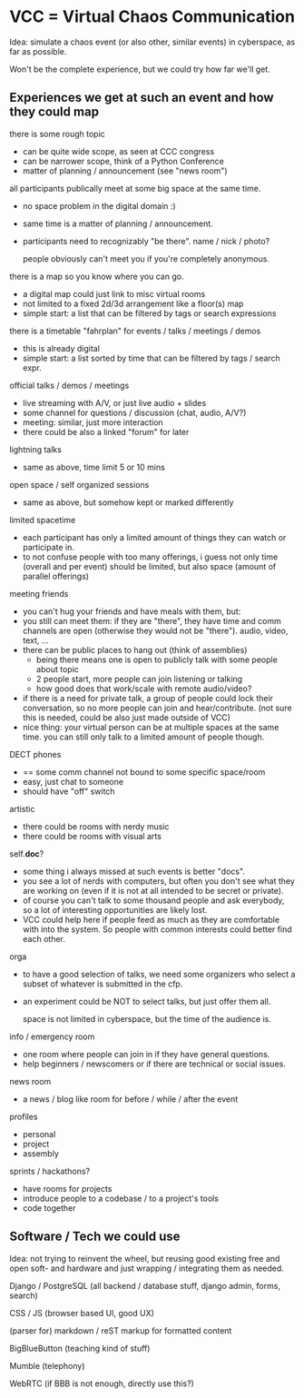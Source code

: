 VCC = Virtual Chaos Communication
=================================

Idea: simulate a chaos event (or also other, similar events) in cyberspace,
as far as possible.

Won't be the complete experience, but we could try how far we'll get.

Experiences we get at such an event and how they could map
----------------------------------------------------------

there is some rough topic
- can be quite wide scope, as seen at CCC congress
- can be narrower scope, think of a Python Conference
- matter of planning / announcement (see "news room")

all participants publically meet at some big space at the same time.
- no space problem in the digital domain :)
- same time is a matter of planning / announcement.
- participants need to recognizably "be there". name / nick / photo?

  people obviously can't meet you if you're completely anonymous.

there is a map so you know where you can go.
- a digital map could just link to misc virtual rooms
- not limited to a fixed 2d/3d arrangement like a floor(s) map
- simple start: a list that can be filtered by tags or search expressions

there is a timetable "fahrplan" for events / talks / meetings / demos
- this is already digital
- simple start: a list sorted by time that can be filtered by tags / search expr.

official talks / demos / meetings
- live streaming with A/V, or just live audio + slides
- some channel for questions / discussion (chat, audio, A/V?)
- meeting: similar, just more interaction
- there could be also a linked "forum" for later

lightning talks
- same as above, time limit 5 or 10 mins

open space / self organized sessions
- same as above, but somehow kept or marked differently

limited spacetime
- each participant has only a limited amount of things they can watch
  or participate in.
- to not confuse people with too many offerings, i guess not only time
  (overall and per event) should be limited, but also space (amount of
  parallel offerings)

meeting friends
- you can't hug your friends and have meals with them, but:
- you still can meet them: if they are "there", they have time and comm
  channels are open (otherwise they would not be "there").
  audio, video, text, ...
- there can be public places to hang out (think of assemblies)
  - being there means one is open to publicly talk with some people about topic
  - 2 people start, more people can join listening or talking
  - how good does that work/scale with remote audio/video?
- if there is a need for private talk, a group of people could lock their
  conversation, so no more people can join and hear/contribute.
  (not sure this is needed, could be also just made outside of VCC)
- nice thing: your virtual person can be at multiple spaces at the same
  time. you can still only talk to a limited amount of people though.

DECT phones
- == some comm channel not bound to some specific space/room
- easy, just chat to someone
- should have "off" switch

artistic
- there could be rooms with nerdy music
- there could be rooms with visual arts

self.__doc__?
- some thing i always missed at such events is better "docs".
- you see a lot of nerds with computers, but often you don't see what they are
  working on (even if it is not at all intended to be secret or private).
- of course you can't talk to some thousand people and ask everybody, so a lot
  of interesting opportunities are likely lost.
- VCC could help here if people feed as much as they are comfortable with into
  the system. So people with common interests could better find each other.

orga
- to have a good selection of talks, we need some organizers who select a subset
  of whatever is submitted in the cfp.
- an experiment could be NOT to select talks, but just offer them all.

  space is not limited in cyberspace, but the time of the audience is.

info / emergency room
- one room where people can join in if they have general questions.
- help beginners / newscomers or if there are technical or social issues.

news room
- a news / blog like room for before / while / after the event

profiles
- personal
- project
- assembly

sprints / hackathons?
- have rooms for projects
- introduce people to a codebase / to a project's tools
- code together


Software / Tech we could use
----------------------------

Idea: not trying to reinvent the wheel, but reusing good existing free and open
soft- and hardware and just wrapping / integrating them as needed.

Django / PostgreSQL (all backend / database stuff, django admin, forms, search)

CSS / JS (browser based UI, good UX)

(parser for) markdown / reST markup for formatted content

BigBlueButton (teaching kind of stuff)

Mumble (telephony)

WebRTC (if BBB is not enough, directly use this?)


